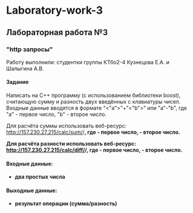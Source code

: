 # Laboratory-work-3
## Лабораторная работа №3 ##
### "http запросы" ###

Работу выполнили: студентки группы КТбо2-4 Кузнецова Е.А. и Шалыгина А.В.

#### Задание ####

Написать на С++ программу (с использованием библиотеки boost), считающую сумму и разность двух введённых с клавиатуры чисел. Входные данные вводятся в формате "<"a">"+"<"b">" или "a"-"b", где "a" - первое число, "b" - второе число.
  
Для расчёта суммы использовать веб-ресурс:
http://157.230.27.215/calc/sum/<a>/<b>, где <a> - первое число, <b> - второе число.

Для расчёта разности использовать веб-ресурс:
http://157.230.27.215/calc/diff/<a>/<b>, где <a> - первое число, <b> - второе число.

#### Входные данные: ####
* два простых числа

#### Выходные данные: ####
* результат операции (сумма/разность)
